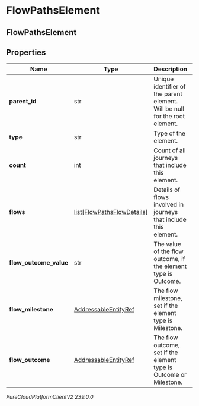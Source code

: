 # FlowPathsElement

## FlowPathsElement

## Properties

|Name | Type | Description | Notes|
|------------ | ------------- | ------------- | -------------|
| **parent_id** | str | Unique identifier of the parent element. Will be null for the root element. | [optional] |
| **type** | str | Type of the element. | |
| **count** | int | Count of all journeys that include this element. | |
| **flows** | [list[FlowPathsFlowDetails]](FlowPathsFlowDetails) | Details of flows involved in journeys that include this element. | |
| **flow_outcome_value** | str | The value of the flow outcome, if the element type is Outcome. | [optional] |
| **flow_milestone** | [AddressableEntityRef](AddressableEntityRef) | The flow milestone, set if the element type is Milestone. | [optional] |
| **flow_outcome** | [AddressableEntityRef](AddressableEntityRef) | The flow outcome, set if the element type is Outcome or Milestone. | [optional] |



_PureCloudPlatformClientV2 239.0.0_
